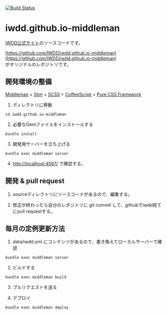 [![Build Status](https://travis-ci.org/IWDD/iwdd.github.io-middleman.png?branch=master)](https://travis-ci.org/IWDD/iwdd.github.io-middleman)

iwdd.github.io-middleman
========================

[IWDD公式サイト](http://iwdd.github.io)のソースコードです。

[https://github.com/IWDD/iwdd.github.io-middleman](https://github.com/IWDD/iwdd.github.io-middleman)  
がオリジナルのレポジトリです。



## 開発環境の整備

[Middleman](http://middlemanapp.com/) + [Slim](http://slim-lang.com/) + [SCSS](http://sass-lang.com/) + [CoffeeScript](http://coffeescript.org/) + [Pure CSS Framework](http://purecss.io/)


1. ディレクトリに移動  
  ```
  cd iwdd.github.io-middleman
  ```

2. 必要なGemファイルをインストールする  
  ```
  bundle install
  ```

3. 開発用サーバーを立ち上げる  
  ```
  bundle exec middleman server
  ```

4. [http://localhost:4567/](http://localhost:4567/) で確認する。


## 開発 & pull request

1. sourceディレクトリにソースコードがあるので、編集する。

2. 修正が終わったら自分のレポジトリに git commit して、githubでiwdd宛てにpull requestする。



## 毎月の定例更新方法

1. data/iwdd.yml にコンテンツがあるので、書き換えてローカルサーバーで確認
  ```
  bundle exec middleman server
  ```

2. ビルドする
  ```
  bundle exec middleman build
  ```

3. プルリクエストを送る

4. デプロイ
  ```
  bundle exec middleman deploy
  ```
